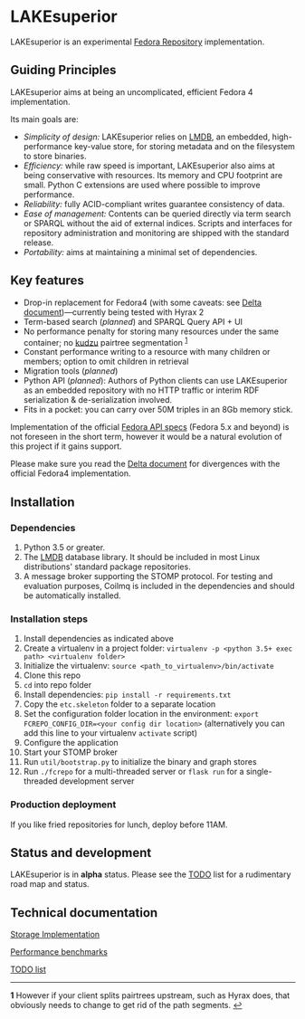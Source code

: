 # LAKEsuperior

LAKEsuperior is an experimental [Fedora Repository](http://fedorarepository.org)
implementation.

## Guiding Principles

LAKEsuperior aims at being an uncomplicated, efficient Fedora 4 implementation.

Its main goals are:

- *Simplicity of design:* LAKEsuperior relies on [LMDB](https://symas.com/lmdb/),
an embedded, high-performance key-value store, for storing metadata and on
the filesystem to store binaries.
- *Efficiency:* while raw speed is important, LAKEsuperior also aims at being
conservative with resources. Its memory and CPU footprint are small. Python C
extensions are used where possible to improve performance.
- *Reliability:* fully ACID-compliant writes guarantee consistency of data.
- *Ease of management:* Contents can be queried directly via term search or
SPARQL without the aid of external indices. Scripts and interfaces for
repository administration and monitoring are shipped with the standard release.
- *Portability:* aims at maintaining a minimal set of dependencies.

## Key features

- Drop-in replacement for Fedora4 (with some caveats: see
  [Delta document](doc/notes/fcrepo4_deltas.md))—currently being tested with
  Hyrax 2
- Term-based search (*planned*) and SPARQL Query API + UI
- No performance penalty for storing many resources under the same container; no
  [kudzu](https://www.nature.org/ourinitiatives/urgentissues/land-conservation/forests/kudzu.xml)
  pairtree segmentation <sup id="a1">[1](#f1)</sup>
- Constant performance writing to a resource with
  many children or members; option to omit children in retrieval
- Migration tools (*planned*)
- Python API (*planned*): Authors of Python clients can use LAKEsuperior as an
  embedded repository with no HTTP traffic or interim RDF serialization &
  de-serialization involved.
- Fits in a pocket: you can carry over 50M triples in an 8Gb memory stick.

Implementation of the official [Fedora API specs](https://fedora.info/spec/)
(Fedora 5.x and beyond) is not
foreseen in the short term, however it would be a natural evolution of this
project if it gains support.

Please make sure you read the [Delta document](doc/notes/fcrepo4_deltas.md) for
divergences with the official Fedora4 implementation.

## Installation

### Dependencies

1. Python 3.5 or greater.
1. The [LMDB](https://symas.com/lmdb/) database library. It should be included
in most Linux distributions' standard package repositories.
1. A message broker supporting the STOMP protocol. For testing and evaluation
purposes, Coilmq is included in the dependencies and should be automatically
installed.

### Installation steps

1. Install dependencies as indicated above
1. Create a virtualenv in a project folder:
   `virtualenv -p <python 3.5+ exec path> <virtualenv folder>`
1. Initialize the virtualenv: `source <path_to_virtualenv>/bin/activate`
1. Clone this repo
1. `cd` into repo folder
1. Install dependencies: `pip install -r requirements.txt`
1. Copy the `etc.skeleton` folder to a separate location
1. Set the configuration folder location in the environment:
   `export FCREPO_CONFIG_DIR=<your config dir location>` (alternatively you can
   add this line to your virtualenv `activate` script)
1. Configure the application
1. Start your STOMP broker
1. Run `util/bootstrap.py` to initialize the binary and graph stores
1. Run `./fcrepo` for a multi-threaded server or `flask run` for a
   single-threaded development server

### Production deployment

If you like fried repositories for lunch, deploy before 11AM.

## Status and development

LAKEsuperior is in **alpha** status. Please see the [TODO](doc/notes/TODO) list
for a rudimentary road map and status.

## Technical documentation

[Storage Implementation](doc/notes/torage.md)

[Performance benchmarks](doc/notes/performance.md)

[TODO list](doc/notes/TODO)

---

<b id="f1">1</b> However if your client splits pairtrees upstream, such as
Hyrax does, that obviously needs to change to get rid of the path
segments. [↩](#a1)
